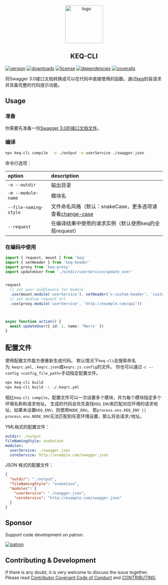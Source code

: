 <!-- title -->
<p align="center" style="padding-top: 41px">
  <img src="../../images/logo.svg?sanitize=true" width="121" alt="logo" />
</p>

<h2 align="center" style="text-align: center">KEQ-CLI</h1>
<!-- title -->

[![version](https://img.shields.io/npm/v/keq-cli.svg?style=flat-square)](https://www.npmjs.com/package/keq-cli)
[![downloads](https://img.shields.io/npm/dm/keq-cli.svg?style=flat-square)](https://www.npmjs.com/package/keq-cli)
[![license](https://img.shields.io/npm/l/keq-cli.svg?style=flat-square)](https://www.npmjs.com/package/keq-cli)
[![dependencies](https://img.shields.io/david/keq-request/keq-cli.svg?style=flat-square)](https://www.npmjs.com/package/keq-cli)
[![coveralls](https://img.shields.io/coveralls/github/keq-request/keq-cli.svg?style=flat-square)](https://coveralls.io/github/keq-request/keq-cli)



<!-- description -->
将Swagger 3.0接口文档转换成可以在代码中直接使用的函数。通过[keq](https://github.com/keq-request/keq)封装请求并具备完整的代码提示功能。
<!-- description -->

## Usage

<!-- usage -->

### 准备

你需要先准备一份[Swagger 3.0的接口文档文件](../../tests/swagger.json)。

### 编译


```bash
npx keq-cli compile  -o ./output -m userService ./swagger.json
```


命令行选项：

 option                | description
:----------------------|:------------------------
 `-o --outdir`         | 输出目录
 `-m --module-name`    | 模块名
 `--file-naming-style` | 文件命名风格（默认：snakeCase，更多选项请查看[change-case](https://www.npmjs.com/package/change-case)
 `--request`           | 在编译结果中使用的请求实例（默认使用keq的全局request）

### 在编码中使用

```typescript
import { request, mount } from 'keq'
import { setHeader } from 'keq-header'
import proxy from 'keq-proxy'
import updateUser from './outdir/userService/update_user'


request
  // set your middleware for module
  .use(mount.module('userService'), setHeader('x-custom-header', 'custom_value'))
  // set modlue request url
  .use(proxy.module('userService', 'http://example.com/api'))



async function action() {
  await updateUser({ id: 1, name: 'Marry' })
}
```
<!-- usage -->

<!-- addition -->
## 配置文件


使用配置文件能方便重新生成代码。
默认情况下`keq-cli`会搜索命名为`.keqrc.yml`, `.keqrc.json`或`keqrc.js.config`的文件。
你也可以通过`-c --config <config_file_path>`手动指定配置文件。

```bash
npx keq-cli build
npx keq-cli build -c ./.keqrc.yml
```

相比`keq-cli compile`，配置文件可以一次设置多个模块，并为每个模块指定多个环境名称和请求地址。
生成的代码会优先查找`KEQ_ENV`来匹配对应环境的请求地址，如果未设置`KEQ_ENV`，则使用`NODE_ENV`。
若`process.env.KEQ_ENV || process.env.NODE_ENV`无法匹配到任意环境设置，那么将会请求`/`地址。


YML格式的配置文件：

```yml
outdir: ./output
fileNamingStyle: snakeCase
modules:
  userService: ./swagger.json
  coreService: http://example.com/swagger.json
```

JSON 格式的配置文件：

```json
{
  "outdir": "./output",
  "fileNamingStyle": "snakeCase",
  "modules": {
    "userService": "./swagger.json",
    "coreService": "http://example.com/swagger.json"
  }
}
```
<!-- addition -->

## Sponsor

Support code development on patron.

[![patron](https://c5.patreon.com/external/logo/become_a_patron_button@2x.png)](https://www.patreon.com/bePatron?u=22478507)

## Contributing & Development

If there is any doubt, it is very welcome to discuss the issue together.
Please read [Contributor Covenant Code of Conduct](.github/CODE_OF_CONDUCT.md) and [CONTRIBUTING](.github/CONTRIBUTING.md).
